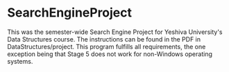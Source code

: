 # SearchEngineProject
This was the semester-wide Search Engine Project for Yeshiva University's Data Structures course.
The instructions can be found in the PDF in DataStructures/project.
This program fulfills all requirements, the one exception being that Stage 5 does not work for non-Windows operating systems.
